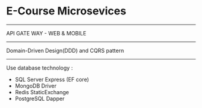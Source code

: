 # E-Course Microsevices
----------------------
API GATE WAY - WEB & MOBILE
________________________
Domain-Driven Design(DDD) and CQRS pattern
________________________
Use database technology :

+ SQL Server Express (EF core)
+ MongoDB Driver
+ Redis StaticExchange
+ PostgreSQL Dapper

